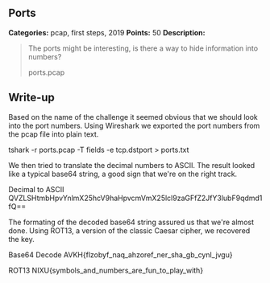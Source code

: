 ## Ports

**Categories:** pcap, first steps, 2019
**Points:** 50
**Description:**

>  The ports might be interesting, is there a way to hide information into numbers?
>  
>  
>  ports.pcap
>  


## Write-up

Based on the name of the challenge it seemed obvious that we should look into the port numbers. Using Wireshark we exported the port numbers from the pcap file into plain text.

tshark -r ports.pcap -T fields -e tcp.dstport > ports.txt

We then tried to translate the decimal numbers to ASCII. The result looked like a typical base64 string, a good sign that we're on the right track.

Decimal to ASCII
QVZLSHtmbHpvYnlmX25hcV9haHpvcmVmX25lcl9zaGFfZ2JfY3lubF9qdmd1fQ==

The formating of the decoded base64 string assured us that we're almost done. Using ROT13, a version of the classic Caesar cipher, we recovered the key.

Base64 Decode
AVKH{flzobyf_naq_ahzoref_ner_sha_gb_cynl_jvgu}

ROT13
NIXU{symbols_and_numbers_are_fun_to_play_with}
